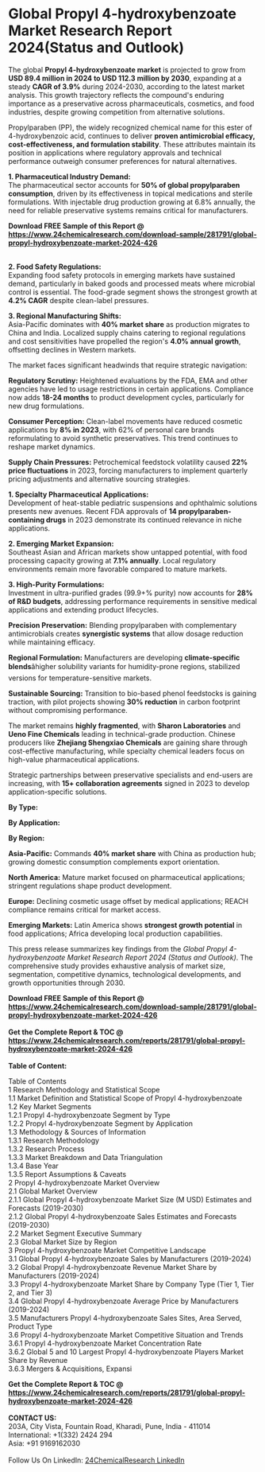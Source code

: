<h1>Global Propyl 4-hydroxybenzoate Market Research Report 2024(Status and Outlook)</h1><p>The global <strong>Propyl 4-hydroxybenzoate market</strong> is projected to grow from <strong>USD 89.4 million in 2024 to USD 112.3 million by 2030</strong>, expanding at a steady <strong>CAGR of 3.9%</strong> during 2024-2030, according to the latest market analysis. This growth trajectory reflects the compound's enduring importance as a preservative across pharmaceuticals, cosmetics, and food industries, despite growing competition from alternative solutions.</p><p>Propylparaben (PP), the widely recognized chemical name for this ester of 4-hydroxybenzoic acid, continues to deliver <strong>proven antimicrobial efficacy, cost-effectiveness, and formulation stability</strong>. These attributes maintain its position in applications where regulatory approvals and technical performance outweigh consumer preferences for natural alternatives.</p><p><strong>1. Pharmaceutical Industry Demand:</strong><br>
The pharmaceutical sector accounts for <strong>50% of global propylparaben consumption</strong>, driven by its effectiveness in topical medications and sterile formulations. With injectable drug production growing at 6.8% annually, the need for reliable preservative systems remains critical for manufacturers.</p><div><b>Download FREE Sample of this Report @ 
            <a href="https://www.24chemicalresearch.com/download-sample/281791/global-propyl-hydroxybenzoate-market-2024-426">
            https://www.24chemicalresearch.com/download-sample/281791/global-propyl-hydroxybenzoate-market-2024-426</a></b></div><br><p><strong>2. Food Safety Regulations:</strong><br>
Expanding food safety protocols in emerging markets have sustained demand, particularly in baked goods and processed meats where microbial control is essential. The food-grade segment shows the strongest growth at <strong>4.2% CAGR</strong> despite clean-label pressures.</p><p><strong>3. Regional Manufacturing Shifts:</strong><br>
Asia-Pacific dominates with <strong>40% market share</strong> as production migrates to China and India. Localized supply chains catering to regional regulations and cost sensitivities have propelled the region's <strong>4.0% annual growth</strong>, offsetting declines in Western markets.</p><p>The market faces significant headwinds that require strategic navigation:</p><p><strong>Regulatory Scrutiny:</strong> Heightened evaluations by the FDA, EMA and other agencies have led to usage restrictions in certain applications. Compliance now adds <strong>18-24 months</strong> to product development cycles, particularly for new drug formulations.</p><p><strong>Consumer Perception:</strong> Clean-label movements have reduced cosmetic applications by <strong>8% in 2023</strong>, with 62% of personal care brands reformulating to avoid synthetic preservatives. This trend continues to reshape market dynamics.</p><p><strong>Supply Chain Pressures:</strong> Petrochemical feedstock volatility caused <strong>22% price fluctuations</strong> in 2023, forcing manufacturers to implement quarterly pricing adjustments and alternative sourcing strategies.</p><p><strong>1. Specialty Pharmaceutical Applications:</strong><br>
Development of heat-stable pediatric suspensions and ophthalmic solutions presents new avenues. Recent FDA approvals of <strong>14 propylparaben-containing drugs</strong> in 2023 demonstrate its continued relevance in niche applications.</p><p><strong>2. Emerging Market Expansion:</strong><br>
Southeast Asian and African markets show untapped potential, with food processing capacity growing at <strong>7.1% annually</strong>. Local regulatory environments remain more favorable compared to mature markets.</p><p><strong>3. High-Purity Formulations:</strong><br>
Investment in ultra-purified grades (99.9+% purity) now accounts for <strong>28% of R&amp;D budgets</strong>, addressing performance requirements in sensitive medical applications and extending product lifecycles.</p><p><strong>Precision Preservation:</strong> Blending propylparaben with complementary antimicrobials creates <strong>synergistic systems</strong> that allow dosage reduction while maintaining efficacy.</p><p><strong>Regional Formulation:</strong> Manufacturers are developing <strong>climate-specific blends</strong>âhigher solubility variants for humidity-prone regions, stabilized versions for temperature-sensitive markets.</p><p><strong>Sustainable Sourcing:</strong> Transition to bio-based phenol feedstocks is gaining traction, with pilot projects showing <strong>30% reduction</strong> in carbon footprint without compromising performance.</p><p>The market remains <strong>highly fragmented</strong>, with <strong>Sharon Laboratories</strong> and <strong>Ueno Fine Chemicals</strong> leading in technical-grade production. Chinese producers like <strong>Zhejiang Shengxiao Chemicals</strong> are gaining share through cost-effective manufacturing, while specialty chemical leaders focus on high-value pharmaceutical applications.</p><p>Strategic partnerships between preservative specialists and end-users are increasing, with <strong>15+ collaboration agreements</strong> signed in 2023 to develop application-specific solutions.</p><p><strong>By Type:</strong></p><p><strong>By Application:</strong></p><p><strong>By Region:</strong></p><p><strong>Asia-Pacific:</strong> Commands <strong>40% market share</strong> with China as production hub; growing domestic consumption complements export orientation.</p><p><strong>North America:</strong> Mature market focused on pharmaceutical applications; stringent regulations shape product development.</p><p><strong>Europe:</strong> Declining cosmetic usage offset by medical applications; REACH compliance remains critical for market access.</p><p><strong>Emerging Markets:</strong> Latin America shows <strong>strongest growth potential</strong> in food applications; Africa developing local production capabilities.</p><p>This press release summarizes key findings from the <em>Global Propyl 4-hydroxybenzoate Market Research Report 2024 (Status and Outlook)</em>. The comprehensive study provides exhaustive analysis of market size, segmentation, competitive dynamics, technological developments, and growth opportunities through 2030.</p><div><b>Download FREE Sample of this Report @ 
            <a href="https://www.24chemicalresearch.com/download-sample/281791/global-propyl-hydroxybenzoate-market-2024-426">
            https://www.24chemicalresearch.com/download-sample/281791/global-propyl-hydroxybenzoate-market-2024-426</a></b></div><br><div><b>Get the Complete Report & TOC @ 
            <a href="https://www.24chemicalresearch.com/reports/281791/global-propyl-hydroxybenzoate-market-2024-426">
            https://www.24chemicalresearch.com/reports/281791/global-propyl-hydroxybenzoate-market-2024-426</a></b></div><br>
            <b>Table of Content:</b><p>Table of Contents<br />
 1 Research Methodology and Statistical Scope<br />
 1.1 Market Definition and Statistical Scope of Propyl 4-hydroxybenzoate<br />
 1.2 Key Market Segments<br />
 1.2.1 Propyl 4-hydroxybenzoate Segment by Type<br />
 1.2.2 Propyl 4-hydroxybenzoate Segment by Application<br />
 1.3 Methodology & Sources of Information<br />
 1.3.1 Research Methodology<br />
 1.3.2 Research Process<br />
 1.3.3 Market Breakdown and Data Triangulation<br />
 1.3.4 Base Year<br />
 1.3.5 Report Assumptions & Caveats<br />
 2 Propyl 4-hydroxybenzoate Market Overview<br />
 2.1 Global Market Overview<br />
 2.1.1 Global Propyl 4-hydroxybenzoate Market Size (M USD) Estimates and Forecasts (2019-2030)<br />
 2.1.2 Global Propyl 4-hydroxybenzoate Sales Estimates and Forecasts (2019-2030)<br />
 2.2 Market Segment Executive Summary<br />
 2.3 Global Market Size by Region<br />
 3 Propyl 4-hydroxybenzoate Market Competitive Landscape<br />
 3.1 Global Propyl 4-hydroxybenzoate Sales by Manufacturers (2019-2024)<br />
 3.2 Global Propyl 4-hydroxybenzoate Revenue Market Share by Manufacturers (2019-2024)<br />
 3.3 Propyl 4-hydroxybenzoate Market Share by Company Type (Tier 1, Tier 2, and Tier 3)<br />
 3.4 Global Propyl 4-hydroxybenzoate Average Price by Manufacturers (2019-2024)<br />
 3.5 Manufacturers Propyl 4-hydroxybenzoate Sales Sites, Area Served, Product Type<br />
 3.6 Propyl 4-hydroxybenzoate Market Competitive Situation and Trends<br />
 3.6.1 Propyl 4-hydroxybenzoate Market Concentration Rate<br />
 3.6.2 Global 5 and 10 Largest Propyl 4-hydroxybenzoate Players Market Share by Revenue<br />
 3.6.3 Mergers & Acquisitions, Expansi</p><div><b>Get the Complete Report & TOC @ 
            <a href="https://www.24chemicalresearch.com/reports/281791/global-propyl-hydroxybenzoate-market-2024-426">
            https://www.24chemicalresearch.com/reports/281791/global-propyl-hydroxybenzoate-market-2024-426</a></b></div><br><b>CONTACT US:</b><br>
            203A, City Vista, Fountain Road, Kharadi, Pune, India - 411014<br>
            International: +1(332) 2424 294<br>
            Asia: +91 9169162030 <br><br>
            Follow Us On LinkedIn: <a href="https://www.linkedin.com/company/24chemicalresearch/">24ChemicalResearch LinkedIn</a>